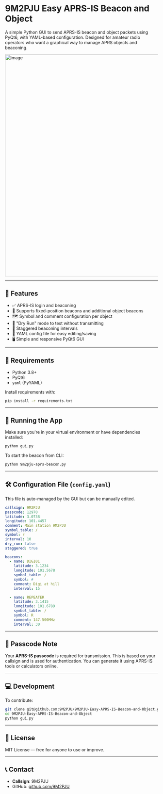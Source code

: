 # 9M2PJU Easy APRS-IS Beacon and Object

A simple Python GUI to send APRS-IS beacon and object packets using PyQt6, with YAML-based configuration. Designed for amateur radio operators who want a graphical way to manage APRS objects and beaconing.

<img width="1008" height="732" alt="image" src="https://github.com/user-attachments/assets/b04017e0-5f18-4e57-90f3-d7b7d5b97a79" />

---

## 📡 Features

- ✅ APRS-IS login and beaconing
- 🧭 Supports fixed-position beacons and additional object beacons
- 🗺 Symbol and comment configuration per object
- 🧪 "Dry Run" mode to test without transmitting
- 🔁 Staggered beaconing intervals
- 💾 YAML config file for easy editing/saving
- 🖥 Simple and responsive PyQt6 GUI

---

## 🔧 Requirements

- Python 3.8+
- PyQt6
- `yaml` (PyYAML)

Install requirements with:

```bash
pip install -r requirements.txt
```

---

## 🚀 Running the App

Make sure you're in your virtual environment or have dependencies installed:

```bash
python gui.py
```

To start the beacon from CLI:

```bash
python 9m2pju-aprs-beacon.py
```

---

## 🛠 Configuration File (`config.yaml`)

This file is auto-managed by the GUI but can be manually edited.

```yaml
callsign: 9M2PJU
passcode: 12970
latitude: 3.0738
longitude: 101.4457
comment: Main station 9M2PJU
symbol_table: /
symbol: r
interval: 10
dry_run: false
staggered: true

beacons:
  - name: DIGI01
    latitude: 3.1234
    longitude: 101.5678
    symbol_table: /
    symbol: #
    comment: Digi at hill
    interval: 15

  - name: REPEATER
    latitude: 3.1415
    longitude: 101.6789
    symbol_table: /
    symbol: R
    comment: 147.500MHz
    interval: 30
```

---

## 🔐 Passcode Note

Your **APRS-IS passcode** is required for transmission. This is based on your callsign and is used for authentication. You can generate it using APRS-IS tools or calculators online.

---

## 💻 Development

To contribute:

```bash
git clone git@github.com:9M2PJU/9M2PJU-Easy-APRS-IS-Beacon-and-Object.git
cd 9M2PJU-Easy-APRS-IS-Beacon-and-Object
python gui.py
```

---

## 📜 License

MIT License — free for anyone to use or improve.

---

## 📞 Contact

- **Callsign**: 9M2PJU
- GitHub: [github.com/9M2PJU](https://github.com/9M2PJU)
